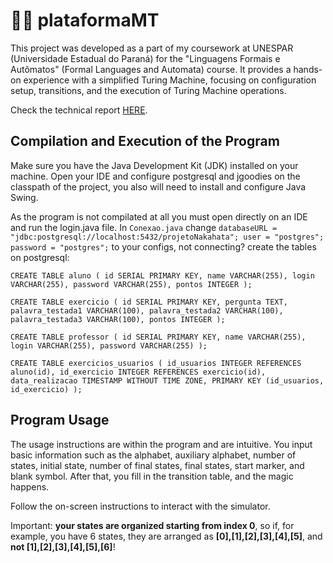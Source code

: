 # 👨‍💻 plataformaMT
This project was developed as a part of my coursework at UNESPAR (Universidade Estadual do Paraná) for the "Linguagens Formais e Autômatos" (Formal Languages and Automata) course. It provides a hands-on experience with a simplified Turing Machine, focusing on configuration setup, transitions, and the execution of Turing Machine operations.

Check the technical report [HERE](./Relatorio4BI.pdf).

## Compilation and Execution of the Program

Make sure you have the Java Development Kit (JDK) installed on your machine. Open your IDE and configure postgresql and jgoodies on the classpath of the project, you also will need to install and configure Java Swing.

As the program is not compilated at all you must open directly on an IDE and run the login.java file.
In `Conexao.java` change `databaseURL = "jdbc:postgresql://localhost:5432/projetoNakahata"; user = "postgres"; password = "postgres";` to your configs, not connecting? create 
the tables on postgresql:

`CREATE TABLE aluno (
    id SERIAL PRIMARY KEY,
    name VARCHAR(255),
    login VARCHAR(255),
    password VARCHAR(255),
    pontos INTEGER
);`

`CREATE TABLE exercicio (
    id SERIAL PRIMARY KEY,
    pergunta TEXT,
    palavra_testada1 VARCHAR(100),
    palavra_testada2 VARCHAR(100),
    palavra_testada3 VARCHAR(100),
    pontos INTEGER
);`

`CREATE TABLE professor (
    id SERIAL PRIMARY KEY,
    name VARCHAR(255),
    login VARCHAR(255),
    password VARCHAR(255)
);`

`CREATE TABLE exercicios_usuarios (
    id_usuarios INTEGER REFERENCES aluno(id),
    id_exercicio INTEGER REFERENCES exercicio(id),
    data_realizacao TIMESTAMP WITHOUT TIME ZONE,
    PRIMARY KEY (id_usuarios, id_exercicio)
);`

## Program Usage


The usage instructions are within the program and are intuitive. You input basic information such as the alphabet, auxiliary alphabet, number of states, initial state, number of final states, final states, start marker, and blank symbol. After that, you fill in the transition table, and the magic happens.

Follow the on-screen instructions to interact with the simulator.

Important: **your states are organized starting from index 0**, so if, for example, you have 6 states, they are arranged as **[0],[1],[2],[3],[4],[5]**, and **not [1],[2],[3],[4],[5],[6]**!
